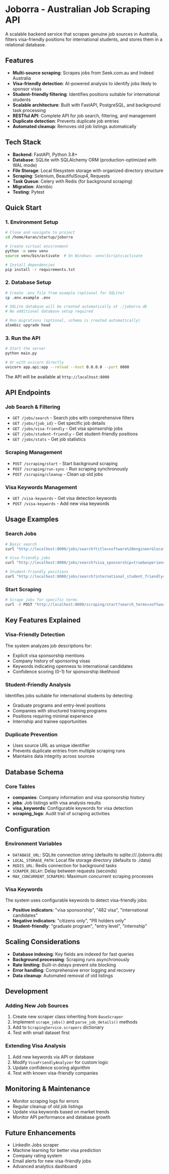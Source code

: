 # Joborra - Australian Job Scraping API

A scalable backend service that scrapes genuine job sources in Australia, filters visa-friendly positions for international students, and stores them in a relational database.

## Features

- **Multi-source scraping**: Scrapes jobs from Seek.com.au and Indeed Australia
- **Visa-friendly detection**: AI-powered analysis to identify jobs likely to sponsor visas
- **Student-friendly filtering**: Identifies positions suitable for international students
- **Scalable architecture**: Built with FastAPI, PostgreSQL, and background task processing
- **RESTful API**: Complete API for job search, filtering, and management
- **Duplicate detection**: Prevents duplicate job entries
- **Automated cleanup**: Removes old job listings automatically

## Tech Stack

- **Backend**: FastAPI, Python 3.8+
- **Database**: SQLite with SQLAlchemy ORM (production-optimized with WAL mode)
- **File Storage**: Local filesystem storage with organized directory structure
- **Scraping**: Selenium, BeautifulSoup4, Requests
- **Task Queue**: Celery with Redis (for background scraping)
- **Migration**: Alembic
- **Testing**: Pytest

## Quick Start

### 1. Environment Setup

```bash
# Clone and navigate to project
cd /home/karan/startup/joborra

# Create virtual environment
python -m venv venv
source venv/bin/activate  # On Windows: venv\Scripts\activate

# Install dependencies
pip install -r requirements.txt
```

### 2. Database Setup

```bash
# Create .env file from example (optional for SQLite)
cp .env.example .env

# SQLite database will be created automatically at ./joborra.db
# No additional database setup required

# Run migrations (optional, schema is created automatically)
alembic upgrade head
```

### 3. Run the API

```bash
# Start the server
python main.py

# Or with uvicorn directly
uvicorn app.api:app --reload --host 0.0.0.0 --port 8000
```

The API will be available at `http://localhost:8000`

## API Endpoints

### Job Search & Filtering

- `GET /jobs/search` - Search jobs with comprehensive filters
- `GET /jobs/{job_id}` - Get specific job details
- `GET /jobs/visa-friendly` - Get visa sponsorship jobs
- `GET /jobs/student-friendly` - Get student-friendly positions
- `GET /jobs/stats` - Get job statistics

### Scraping Management

- `POST /scraping/start` - Start background scraping
- `POST /scraping/run-sync` - Run scraping synchronously
- `POST /scraping/cleanup` - Clean up old jobs

### Visa Keywords Management

- `GET /visa-keywords` - Get visa detection keywords
- `POST /visa-keywords` - Add new visa keywords

## Usage Examples

### Search Jobs
```bash
# Basic search
curl "http://localhost:8000/jobs/search?title=software%20engineer&location=Sydney"

# Visa-friendly jobs
curl "http://localhost:8000/jobs/search?visa_sponsorship=true&experience_level=entry"

# Student-friendly positions
curl "http://localhost:8000/jobs/search?international_student_friendly=true&employment_type=full-time"
```

### Start Scraping
```bash
# Scrape jobs for specific terms
curl -X POST "http://localhost:8000/scraping/start?search_terms=software%20engineer&search_terms=data%20analyst&location=Australia"
```

## Key Features Explained

### Visa-Friendly Detection
The system analyzes job descriptions for:
- Explicit visa sponsorship mentions
- Company history of sponsoring visas
- Keywords indicating openness to international candidates
- Confidence scoring (0-1) for sponsorship likelihood

### Student-Friendly Analysis
Identifies jobs suitable for international students by detecting:
- Graduate programs and entry-level positions
- Companies with structured training programs
- Positions requiring minimal experience
- Internship and trainee opportunities

### Duplicate Prevention
- Uses source URL as unique identifier
- Prevents duplicate entries from multiple scraping runs
- Maintains data integrity across sources

## Database Schema

### Core Tables
- **companies**: Company information and visa sponsorship history
- **jobs**: Job listings with visa analysis results
- **visa_keywords**: Configurable keywords for visa detection
- **scraping_logs**: Audit trail of scraping activities

## Configuration

### Environment Variables
- `DATABASE_URL`: SQLite connection string (defaults to sqlite:///./joborra.db)
- `LOCAL_STORAGE_PATH`: Local file storage directory (defaults to ./data)
- `REDIS_URL`: Redis connection for background tasks
- `SCRAPER_DELAY`: Delay between requests (seconds)
- `MAX_CONCURRENT_SCRAPERS`: Maximum concurrent scraping processes

### Visa Keywords
The system uses configurable keywords to detect visa-friendly jobs:
- **Positive indicators**: "visa sponsorship", "482 visa", "international candidates"
- **Negative indicators**: "citizens only", "PR holders only"
- **Student-friendly**: "graduate program", "entry level", "internship"

## Scaling Considerations

- **Database indexing**: Key fields are indexed for fast queries
- **Background processing**: Scraping runs asynchronously
- **Rate limiting**: Built-in delays prevent site blocking
- **Error handling**: Comprehensive error logging and recovery
- **Data cleanup**: Automated removal of old listings

## Development

### Adding New Job Sources
1. Create new scraper class inheriting from `BaseScraper`
2. Implement `scrape_jobs()` and `parse_job_details()` methods
3. Add to `ScrapingService.scrapers` dictionary
4. Test with small dataset first

### Extending Visa Analysis
1. Add new keywords via API or database
2. Modify `VisaFriendlyAnalyzer` for custom logic
3. Update confidence scoring algorithm
4. Test with known visa-friendly companies

## Monitoring & Maintenance

- Monitor scraping logs for errors
- Regular cleanup of old job listings
- Update visa keywords based on market trends
- Monitor API performance and database growth

## Future Enhancements

- LinkedIn Jobs scraper
- Machine learning for better visa prediction
- Company rating system
- Email alerts for new visa-friendly jobs
- Advanced analytics dashboard
